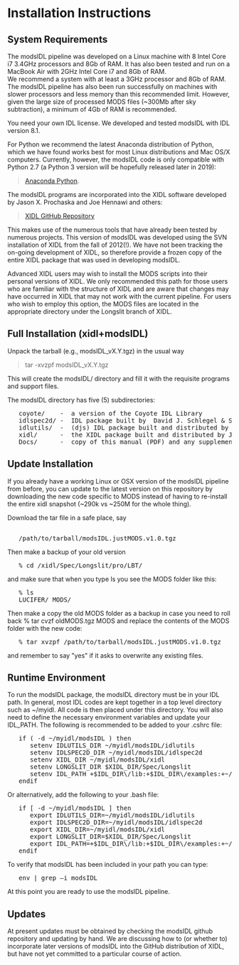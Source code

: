 # Installation Instructions

## System Requirements

The modsIDL pipeline was developed on a Linux machine with 8 Intel
Core i7 3.4GHz processors and 8Gb of RAM.  It has also been tested 
and run on a MacBook Air with 2GHz Intel Core i7 and 8Gb of RAM.  
We recommend a system with at least a 3GHz processor and 8Gb of RAM.
The modsIDL pipeline has also been run successfully on machines with 
slower processors and less memory than this recommended limit.  However, 
given the large size of processed MODS files (~300Mb after sky 
subtraction), a minimum of 4Gb of RAM is recommended.

You need your own IDL license.  We developed and tested
modsIDL with IDL version 8.1. 

For Python we recommend the latest Anaconda distribution of Python, which we
have found works best for most Linux distributions and Mac OS/X computers. Currently,
however, the modsIDL code is only compatible with Python 2.7 (a Python 3 version
will be hopefully released later in 2019):

 > [Anaconda Python](https://www.anaconda.com/).

The modsIDL programs are incorporated into the XIDL software developed by
Jason X. Prochaska and Joe Hennawi and others:

 > [XIDL GitHub Repository](https://github.com/profxj/xidl)

This makes use of the numerous tools that have already been tested by numerous 
projects.  This version of modsIDL was developed using the SVN installation 
of XIDL from the fall of 2012(!). We have not been tracking the on-going
development of XIDL, so therefore provide a frozen copy of
the entire XIDL package that was used in developing modsIDL.

Advanced XIDL users may wish to install the MODS scripts into their personal versions
of XIDL.  We only recommended this path for those users who are familiar with the
structure of XIDL and are aware that changes may have occurred in XIDL that
may not work with the current pipeline. For users who wish to employ this 
option, the MODS files are located in the appropriate directory under the 
Longslit branch of XIDL.

## Full Installation (xidl+modsIDL)

Unpack the tarball (e.g., modsIDL_vX.Y.tgz) in the usual way

> tar -xvzpf modsIDL_vX.Y.tgz

This will create the modsIDL/ directory and fill it with the requisite
programs and support files. 

The modsIDL directory has five (5) subdirectories:

<pre>
   coyote/    -  a version of the Coyote IDL Library
   idlspec2d/ -  IDL package built by  David J. Schlegel & Scott Burles
   idlutils/  -  (djs) IDL package built and distributed by David J. Schlegel
   xidl/      -  the XIDL package built and distributed by Jason X. Prochaska
   Docs/      -  copy of this manual (PDF) and any supplementary documentation
</pre>

## Update Installation

If you already have a working Linux or OSX version of the modsIDL pipeline from before, you can update to the
latest version on this repository by downloading the new code specific to MODS instead of having to re-install the
entire xidl snapshot (~290k vs ~250M for the whole thing).

Download the tar file in a safe place, say
<pre>    
   /path/to/tarball/modsIDL.justMODS.v1.0.tgz
</pre>
Then make a backup of your old version
<pre>
   % cd <wherever>/xidl/Spec/Longslit/pro/LBT/
</pre>
and make sure that when you type ls you see the MODS folder like this:
<pre>
   % ls
   LUCIFER/ MODS/
</pre>
Then make a copy the old MODS folder as a backup in case you need to roll back
</pre>
   % tar cvzf oldMODS.tgz MODS
</pre>
and replace the contents of the MODS folder with the new code:
<pre>
   % tar xvzpf /path/to/tarball/modsIDL.justMODS.v1.0.tgz
</pre>
and remember to say "yes" if it asks to overwrite any existing files.

## Runtime Environment
	
To run the modsIDL package, the modsIDL directory must be in your IDL path.  In general, most IDL codes are kept
together in a top level directory such as ~/myidl.  All code is then placed under this directory.  You will also need to
define the necessary environment variables and update your IDL_PATH.  The following is recommended to be added to your .cshrc 
file:
<pre>
   if ( -d ~/myidl/modsIDL ) then
      setenv IDLUTILS_DIR ~/myidl/modsIDL/idlutils
      setenv IDLSPEC2D_DIR ~/myidl/modsIDL/idlspec2d
      setenv XIDL_DIR ~/myidl/modsIDL/xidl
      setenv LONGSLIT_DIR $XIDL_DIR/Spec/Longslit
      setenv IDL_PATH +$IDL_DIR\/lib:+$IDL_DIR\/examples:+~/myidl:+pro
   endif
</pre>
Or alternatively, add the following to your .bash file:
<pre>
   if [ -d ~/myidl/modsIDL ] then
      export IDLUTILS_DIR=~/myidl/modsIDL/idlutils
      export IDLSPEC2D_DIR=~/myidl/modsIDL/idlspec2d
      export XIDL_DIR=~/myidl/modsIDL/xidl
      export LONGSLIT_DIR=$XIDL_DIR/Spec/Longslit
      export IDL_PATH=+$IDL_DIR\/lib:+$IDL_DIR\/examples:+~/myidl:+pro
   endif
</pre>
To verify that modsIDL has been included in your path you can type:
<pre>
   env | grep –i modsIDL
</pre>
At this point you are ready to use the modsIDL pipeline.

## Updates

At present updates must be obtained by checking the modsIDL github repository
and updating by hand. We are discussing how to (or whether to) incorporate later 
versions of modsIDL into the GitHub distribution of XIDL, but have not yet
committed to a particular course of action.
